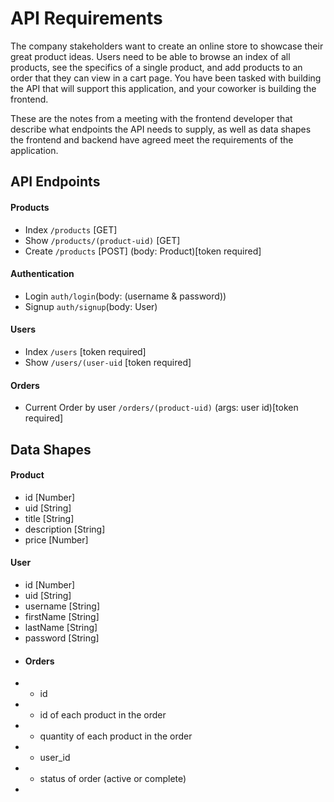 # API Requirements
The company stakeholders want to create an online store to showcase their great product ideas. Users need to be able to browse an index of all products, see the specifics of a single product, and add products to an order that they can view in a cart page. You have been tasked with building the API that will support this application, and your coworker is building the frontend.

These are the notes from a meeting with the frontend developer that describe what endpoints the API needs to supply, as well as data shapes the frontend and backend have agreed meet the requirements of the application. 

## API Endpoints

#### Products
- Index ````/products```` [GET]
- Show ````/products/(product-uid)```` [GET]
- Create ````/products````  [POST] (body: Product)[token required] 

#### Authentication
- Login  ````auth/login````(body: (username & password))
- Signup  ````auth/signup````(body: User)

#### Users
- Index  ````/users```` [token required]
- Show ````/users/(user-uid```` [token required]

#### Orders
- Current Order by user ````/orders/(product-uid)````  (args: user id)[token required]


## Data Shapes

#### Product
- id  [Number]
- uid [String]
- title [String]
- description [String]
- price [Number]

#### User
- id  [Number]
- uid [String]
- username [String]
- firstName [String]
- lastName [String]
- password [String]

* #### Orders
* - id
* - id of each product in the order
* - quantity of each product in the order
* - user_id
* - status of order (active or complete)
* 
